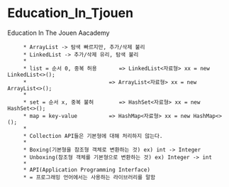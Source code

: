 # Education_In_Tjouen
Education In The Jouen Aacademy


		 * ArrayList -> 탐색 빠르지만, 추가/삭제 불리
		 * LinkedList -> 추가/삭제 유리, 탐색 불리
		 * 
		 * list = 순서 0, 중복 허용		=> LinkedList<자료형> xx = new LinkedList<>();
		 * 							=> ArrayList<자료형> xx = new ArrayList<>();							
		 * 
		 * set = 순서 x, 중복 불허		=> HashSet<자료형> xx = new HashSet<>();
		 * map = key-value			=> HashMap<자료형> xx = new HashMap<>();
		 * 
		 * Collection API들은 기본형에 대해 처리하지 않는다.
		 * 
		 * Boxing(기본형을 참조형 객체로 변환하는 것) ex) int -> Integer
		 * Unboxing(참조형 객체를 기본형으로 변환하는 것) ex) Integer -> int
		 * 
		 * API(Application Programming Interface)
		 * = 프로그래밍 언어에서는 사용하는 라이브러리를 말함